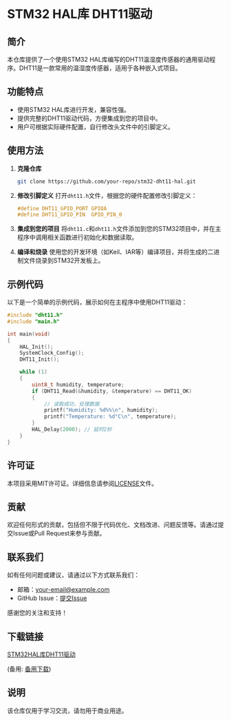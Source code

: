 # STM32 HAL库 DHT11驱动

## 简介

本仓库提供了一个使用STM32 HAL库编写的DHT11温湿度传感器的通用驱动程序。DHT11是一款常用的温湿度传感器，适用于各种嵌入式项目。

## 功能特点

- 使用STM32 HAL库进行开发，兼容性强。
- 提供完整的DHT11驱动代码，方便集成到您的项目中。
- 用户可根据实际硬件配置，自行修改头文件中的引脚定义。

## 使用方法

1. **克隆仓库**
   ```sh
   git clone https://github.com/your-repo/stm32-dht11-hal.git
   ```

2. **修改引脚定义**
   打开`dht11.h`文件，根据您的硬件配置修改引脚定义：
   ```c
   #define DHT11_GPIO_PORT GPIOA
   #define DHT11_GPIO_PIN  GPIO_PIN_0
   ```

3. **集成到您的项目**
   将`dht11.c`和`dht11.h`文件添加到您的STM32项目中，并在主程序中调用相关函数进行初始化和数据读取。

4. **编译和烧录**
   使用您的开发环境（如Keil、IAR等）编译项目，并将生成的二进制文件烧录到STM32开发板上。

## 示例代码

以下是一个简单的示例代码，展示如何在主程序中使用DHT11驱动：

```c
#include "dht11.h"
#include "main.h"

int main(void)
{
    HAL_Init();
    SystemClock_Config();
    DHT11_Init();

    while (1)
    {
        uint8_t humidity, temperature;
        if (DHT11_Read(&humidity, &temperature) == DHT11_OK)
        {
            // 读取成功，处理数据
            printf("Humidity: %d%%\n", humidity);
            printf("Temperature: %d°C\n", temperature);
        }
        HAL_Delay(2000); // 延时2秒
    }
}
```

## 许可证

本项目采用MIT许可证。详细信息请参阅[LICENSE](LICENSE)文件。

## 贡献

欢迎任何形式的贡献，包括但不限于代码优化、文档改进、问题反馈等。请通过提交Issue或Pull Request来参与贡献。

## 联系我们

如有任何问题或建议，请通过以下方式联系我们：

- 邮箱：[your-email@example.com](mailto:your-email@example.com)
- GitHub Issue：[提交Issue](https://github.com/your-repo/stm32-dht11-hal/issues)

感谢您的关注和支持！

## 下载链接
[STM32HAL库DHT11驱动](https://pan.quark.cn/s/f99aac37162f) 

(备用: [备用下载](https://pan.baidu.com/s/14bLL_rnP8EAtGWkzdij5qQ?pwd=1234))

## 说明

该仓库仅用于学习交流，请勿用于商业用途。
